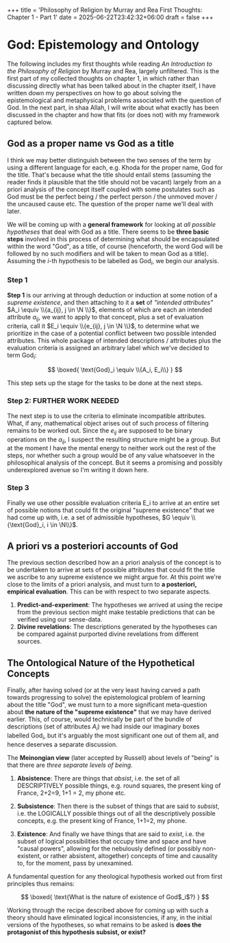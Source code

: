 +++
title = 'Philosophy of Religion by Murray and Rea First Thoughts: Chapter 1 - Part 1'
date = 2025-06-22T23:42:32+06:00
draft = false
+++
# God: Epistemology and Ontology
The following includes my first thoughts while reading _An Introduction to the Philosophy of Religion_ by Murray and Rea, largely unfiltered. This is the first part of my collected thoughts on chapter 1, in which rather than discussing directly what has been talked about in the chapter itself, I have written down my perspectives on how to go about solving the epistemological and metaphysical problems associated with the question of God. In the next part, in shaa Allah, I will write about what exactly has been discussed in the chapter and how that fits (or does not) with my framework captured below.

## God as a proper name vs God as a title
I think we may better distinguish between the two senses of the term by using a different language for each, e.g. Khoda for the proper name, God for the title. That's because what the title should entail stems (assuming the reader finds it plausible that the title should not be vacant) largely from an a priori analysis of the concept itself coupled with some postulates such as God must be the perfect being / the perfect person / the unmoved mover / the uncaused cause etc. The question of the proper name we'll deal with later.

We will be coming up with a **general framework** for looking at _all possible hypotheses_ that deal with God as a title. There seems to be **three basic steps** involved in this process of determining what should be encapsulated within the word "God", as a title, of course (henceforth, the word God will be followed by no such modifiers and will be taken to mean God as a title). Assuming the $i$-th hypothesis to be labelled as $\text{God}_i$, we begin our analysis. 

### Step 1
**Step 1** is our arriving at through deduction or induction at some notion of a _supreme existence_, and then attaching to it a **set** of _"intended attributes"_ $A_i \equiv \\{a_{ij}, j \in \N \\}$, elements of which are each an intended attribute $a_{ij}$, we want to apply to that concept, plus a set of evaluation criteria, call it $E_i \equiv \\{e_{ij}, j \in \N \\}$, to determine what we prioritize in the case of a potential conflict between two possible intended attributes. This whole package of intended descriptions / attributes plus the evaluation criteria is assigned an arbitrary label which we've decided to term $\text{God}_i$: 

$$
\boxed{
\text{God}_i \equiv \\{A_i, E_i\\}
}
$$ 

This step sets up the stage for the tasks to be done at the next steps.

### Step 2: FURTHER WORK NEEDED
The next step is to use the criteria to eliminate incompatible attributes. What, if any, mathematical object arises out of such process of filtering remains to be worked out. Since the $e_{ij}$ are supposed to be binary operations on the $a_{ij}$, I suspect the resulting structure might be a group. But at the moment I have the mental energy to neither work out the rest of the steps, nor whether such a group would be of any value whatsoever in the philosophical analysis of the concept. But it seems a promising and possibly underexplored avenue so I'm writing it down here.

### Step 3
Finally we use other possible evaluation criteria E_i to arrive at an entire set of possible notions that could fit the original "supreme existence" that we had come up with, i.e. a set of admissible hypotheses, $G \equiv \\{\text{God}_i, i \in \N\\}$.

## A priori vs a posteriori accounts of God 
The previous section described how an a priori analysis of the concept is to be undertaken to arrive at sets of possible attributes that could fit the title we ascribe to any supreme existence we might argue for. At this point we're close to the limits of a priori analysis, and must turn to **a posteriori, empirical evaluation**. This can be with respect to two separate aspects. 

1. **Predict-and-experiment**: The hypotheses we arrived at using the recipe from the previous section might make testable predictions that can be verified using our sense-data. 
2. **Divine revelations**: The descriptions generated by the hypotheses can be compared against purported divine revelations from different sources.

## The Ontological Nature of the Hypothetical Concepts
Finally, after having solved (or at the very least having carved a path towards progressing to solve) the epistemological problem of learning about the title "God", we must turn to a more significant meta-question about **the nature of the "supreme existence"** that we may have derived earlier. This, of course, would technically be part of the bundle of descriptions (set of attributes $A_i$) we had inside our imaginary boxes labelled $\text{God}_i$, but it's arguably the most significant one out of them all, and hence deserves a separate discussion. 

The **Meinongian view** (later accepted by Russell) about levels of "being" is that there are _three separate levels of being_. 

1. **Absistence**: There are things that _absist_, i.e. the set of all DESCRIPTIVELY possible things, e.g. round squares, the present king of France, 2+2=9, 1+1 = 2, my phone etc. 

2. **Subsistence**: Then there is the subset of things that are said to _subsist_, i.e. the LOGICALLY possible things out of all the descriptively possible concepts, e.g. the present king of France, 1+1=2, my phone. 

3. **Existence**: And finally we have things that are said to _exist_, i.e. the subset of logical possibilities that occupy time and space and have "causal powers", allowing for the nebulously defined (or possibly non-existent, or rather absistent, altogether) concepts of time and causality to, for the moment, pass by unexamined. 

A fundamental question for any theological hypothesis worked out from first principles thus remains: 

$$
\boxed{
\text{What is the nature of existence of God$_i$?}
}
$$

Working through the recipe described above for coming up with such a theory should have eliminated logical inconsistencies, if any, in the initial versions of the hypotheses, so what remains to be asked is **does the protagonist of this hypothesis subsist, or exist?**
